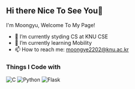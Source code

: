 ## Hi there Nice To See You👋
I'm Moongyu, Welcome To My Page!

- 🔭 I’m currently styding CS at KNU CSE
- 🌱 I’m currently learning Mobility
- 📫 How to reach me: moongye2202@knu.ac.kr

### Things I Code with
![C](https://img.shields.io/badge/C-A8B9CC?style=flat&logo=C&logoColor=white)
![Python](https://img.shields.io/badge/python-3670A0?style=flat&logo=python&logoColor=ffdd54)
![Flask](https://img.shields.io/badge/Flask-000000?style=flat&logo=flask&logoColor=white)

